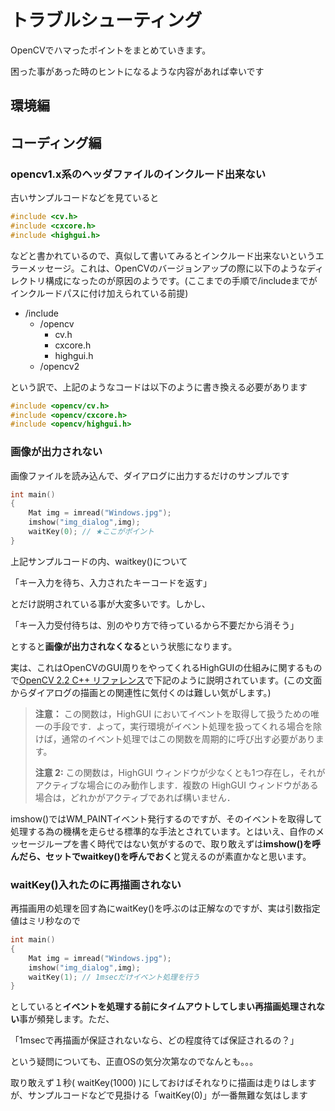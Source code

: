 # トラブルシューティング

OpenCVでハマったポイントをまとめていきます。

困った事があった時のヒントになるような内容があれば幸いです

## 環境編



## コーディング編

### opencv1.x系のヘッダファイルのインクルード出来ない

古いサンプルコードなどを見ていると

```c
#include <cv.h> 
#include <cxcore.h>
#include <highgui.h>
```

などと書かれているので、真似して書いてみるとインクルード出来ないというエラーメッセージ。これは、OpenCVのバージョンアップの際に以下のようなディレクトリ構成になったのが原因のようです。(ここまでの手順で/includeまでがインクルードパスに付け加えられている前提)

- /include
  - /opencv
    - cv.h
    - cxcore.h
    - highgui.h
  - /opencv2

という訳で、上記のようなコードは以下のように書き換える必要があります

```c
#include <opencv/cv.h> 
#include <opencv/cxcore.h>
#include <opencv/highgui.h>
```

### 画像が出力されない

画像ファイルを読み込んで、ダイアログに出力するだけのサンプルです

```cpp
int main()
{
    Mat img = imread("Windows.jpg");
    imshow("img_dialog",img);
    waitKey(0); // ★ここがポイント
}
```

上記サンプルコードの内、waitkey()について

「キー入力を待ち、入力されたキーコードを返す」

とだけ説明されている事が大変多いです。しかし、

「キー入力受付待ちは、別のやり方で待っているから不要だから消そう」

とすると**画像が出力されなくなる**という状態になります。

実は、これはOpenCVのGUI周りをやってくれるHighGUIの仕組みに関するもので[OpenCV 2.2 C++ リファレンス](http://opencv.jp/opencv-2svn/cpp/user_interface.html)で下記のように説明されています。(この文面からダイアログの描画との関連性に気付くのは難しい気がします。)

> **注意：** この関数は，HighGUI においてイベントを取得して扱うための唯一の手段です．よって，実行環境がイベント処理を扱ってくれる場合を除けば，通常のイベント処理ではこの関数を周期的に呼び出す必要があります。
>
> **注意 2:** この関数は，HighGUI ウィンドウが少なくとも1つ存在し，それがアクティブな場合にのみ動作します．複数の HighGUI ウィンドウがある場合は，どれかがアクティブであれば構いません．

imshow()ではWM_PAINTイベント発行するのですが、そのイベントを取得して処理する為の機構を走らせる標準的な手法とされています。とはいえ、自作のメッセージループを書く時代ではない気がするので、取り敢えずは**imshow()を呼んだら、セットでwaitkey()を呼んでおく**と覚えるのが素直かなと思います。

### waitKey()入れたのに再描画されない

再描画用の処理を回す為にwaitKey()を呼ぶのは正解なのですが、実は引数指定値はミリ秒なので

```cpp
int main()
{
    Mat img = imread("Windows.jpg");
    imshow("img_dialog",img);
    waitKey(1); // 1msecだけイベント処理を行う
}
```

としていると**イベントを処理する前にタイムアウトしてしまい再描画処理されない**事が頻発します。ただ、

「1msecで再描画が保証されないなら、どの程度待てば保証されるの？」

という疑問についても、正直OSの気分次第なのでなんとも。。。

取り敢えず１秒( waitKey(1000) )にしておけばそれなりに描画は走りはしますが、サンプルコードなどで見掛ける「waitKey(0)」が一番無難な気はします

